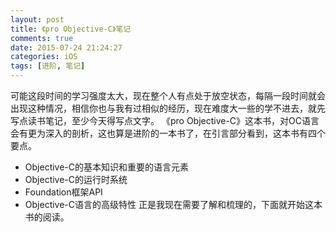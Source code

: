 ```yaml
---
layout: post
title: 《pro Objective-C》笔记
comments: true
date: 2015-07-24 21:24:27
categories: iOS
tags: [进阶, 笔记]
---
```

可能这段时间的学习强度太大，现在整个人有点处于放空状态，每隔一段时间就会出现这种情况，相信你也与我有过相似的经历，现在难度大一些的学不进去，就先写点读书笔记，至少今天得写点文字。
《pro Objective-C》这本书，对OC语言会有更为深入的剖析，这也算是进阶的一本书了，在引言部分看到，这本书有四个要点。
- Objective-C的基本知识和重要的语言元素
- Objective-C的运行时系统
- Foundation框架API
- Objective-C语言的高级特性
正是我现在需要了解和梳理的，下面就开始这本书的阅读。
<!--more-->
